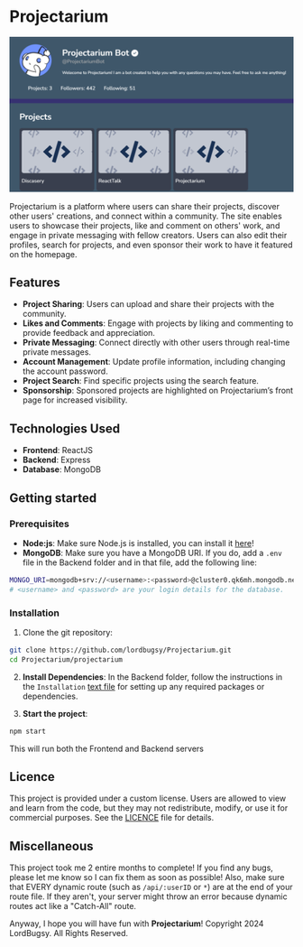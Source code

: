 # Projectarium

![Projectarium](image-1.png)

Projectarium is a platform where users can share their projects, discover other users' creations, and connect within a community. The site enables users to showcase their projects, like and comment on others' work, and engage in private messaging with fellow creators. Users can also edit their profiles, search for projects, and even sponsor their work to have it featured on the homepage.

## Features
- **Project Sharing**: Users can upload and share their projects with the community.
- **Likes and Comments**: Engage with projects by liking and commenting to provide feedback and appreciation.
- **Private Messaging**: Connect directly with other users through real-time private messages.
- **Account Management**: Update profile information, including changing the account password.
- **Project Search**: Find specific projects using the search feature.
- **Sponsorship**: Sponsored projects are highlighted on Projectarium’s front page for increased visibility.

## Technologies Used
- **Frontend**: ReactJS
- **Backend**: Express
- **Database**: MongoDB

## Getting started
### Prerequisites
- **Node:js**: Make sure Node.js is installed, you can install it [here](https://nodejs.org/en/download/package-manager)!
- **MongoDB**: Make sure you have a MongoDB URI. If you do, add a ``.env`` file in the Backend folder and in that file, add the following line:
```bash
MONGO_URI=mongodb+srv://<username>:<password>@cluster0.qk6mh.mongodb.net/?retryWrites=true&w=majority&appName=Cluster0
# <username> and <password> are your login details for the database.
```

### Installation

1. Clone the git repository:
```bash
git clone https://github.com/lordbugsy/Projectarium.git
cd Projectarium/projectarium
```

2. **Install Dependencies**: In the Backend folder, follow the instructions in the ``Installation`` [text file](./src/Backend/Installations.txt) for setting up any required packages or dependencies.

3. **Start the project**:
```bash
npm start
```
This will run both the Frontend and Backend servers

## Licence
This project is provided under a custom license. Users are allowed to view and learn from the code, but they may not redistribute, modify, or use it for commercial purposes. See the [LICENCE](./LICENCE.txt) file for details.

## Miscellaneous
This project took me 2 entire months to complete! If you find any bugs, please let me know so I can fix them as soon as possible!
Also, make sure that EVERY dynamic route (such as ``/api/:userID`` or ``*``) are at the end of your route file. If they aren't, your server might throw an error because dynamic routes act like a "Catch-All" route.

Anyway, I hope you will have fun with **Projectarium**!
Copyright 2024 LordBugsy. All Rights Reserved.